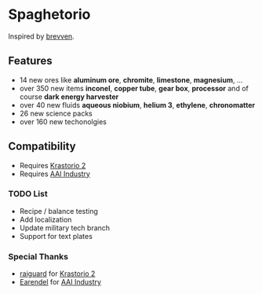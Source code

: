 # Spaghetorio

Inspired by [brevven](https://mods.factorio.com/user/brevven).

## Features

- 14 new ores like **aluminum ore**, **chromite**, **limestone**, **magnesium**, ...
- over 350 new items  **inconel**, **copper tube**, **gear box**, **processor** and of course **dark energy harvester**
- over 40 new fluids  **aqueous niobium**, **helium 3**, **ethylene**, **chronomatter**
- 26 new science packs
- over 160 new techonolgies

## Compatibility

- Requires [Krastorio 2](https://mods.factorio.com/mod/Krastorio2)
- Requires [AAI Industry](https://mods.factorio.com/mod/aai-industry?from=search)

### TODO List

- Recipe / balance testing 
- Add localization
- Update military tech branch
- Support for text plates

### Special Thanks

- [raiguard](https://mods.factorio.com/user/raiguard) for [Krastorio 2](https://mods.factorio.com/mod/Krastorio2)
- [Earendel](https://mods.factorio.com/user/Earendel) for [AAI Industry](https://mods.factorio.com/mod/aai-industry?from=search)
